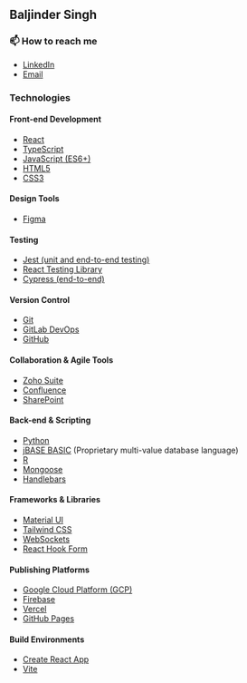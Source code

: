 ## Baljinder Singh

### 📫 How to reach me
- [LinkedIn](https://www.linkedin.com/in/bsingh4)
- [Email](mailto:bsinghv8@gmail.com)

<!--
**basinghse/basinghse** is a ✨ _special_ ✨ repository because its `README.md` (this file) appears on your GitHub profile.

Here are some ideas to get you started:

- 🔭 I’m currently working on ...
- 🌱 I’m currently learning ...
- 👯 I’m looking to collaborate on ...
- 🤔 I’m looking for help with ...
- 💬 Ask me about ...
- 📫 How to reach me: ...
- 😄 Pronouns: ...
- ⚡ Fun fact: ...
-->

### Technologies

#### Front-end Development
- [React](https://reactjs.org/docs/getting-started.html)
- [TypeScript](https://www.typescriptlang.org/docs/)
- [JavaScript (ES6+)](https://developer.mozilla.org/en-US/docs/Web/JavaScript)
- [HTML5](https://developer.mozilla.org/en-US/docs/Web/Guide/HTML/HTML5)
- [CSS3](https://developer.mozilla.org/en-US/docs/Web/CSS)

#### Design Tools
- [Figma](https://www.figma.com/resources/learn-design/)

#### Testing
- [Jest (unit and end-to-end testing)](https://jestjs.io/docs/getting-started)
- [React Testing Library](https://testing-library.com/docs/react-testing-library/intro/)
- [Cypress (end-to-end)](https://docs.cypress.io/guides/overview/why-cypress)

#### Version Control
- [Git](https://git-scm.com/doc)
- [GitLab DevOps](https://docs.gitlab.com/ee/topics/devops/)
- [GitHub](https://docs.github.com/en)

#### Collaboration & Agile Tools
- [Zoho Suite](https://www.zoho.com/docs.html)
- [Confluence](https://www.atlassian.com/software/confluence/guides)
- [SharePoint](https://support.microsoft.com/en-us/sharepoint)

#### Back-end & Scripting
- [Python](https://docs.python.org/3/)
- [jBASE BASIC](https://docs.rocketsoftware.com/bundle/jbase_lib_5x/page/sxp1715095745405.html) (Proprietary multi-value database language)
- [R](https://www.r-project.org/)
- [Mongoose](https://mongoosejs.com/docs/guide.html)
- [Handlebars](https://handlebarsjs.com/guide/)

#### Frameworks & Libraries
- [Material UI](https://mui.com/getting-started/installation/)
- [Tailwind CSS](https://tailwindcss.com/docs)
- [WebSockets](https://developer.mozilla.org/en-US/docs/Web/API/WebSockets_API)
- [React Hook Form](https://react-hook-form.com/get-started)

#### Publishing Platforms
- [Google Cloud Platform (GCP)](https://cloud.google.com/docs)
- [Firebase](https://firebase.google.com/docs)
- [Vercel](https://vercel.com/docs)
- [GitHub Pages](https://docs.github.com/en/pages)

#### Build Environments
- [Create React App](https://create-react-app.dev/docs/getting-started)
- [Vite](https://vitejs.dev/guide/)
